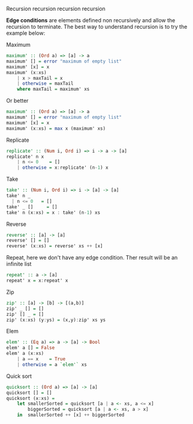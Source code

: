 Recursion recursion recursion recursion

**Edge conditions** are elements defined non recursively and allow the recursion to terminate.
The best way to understand recursion is to try the example below:

Maximum

```haskell
maximum' :: (Ord a) => [a] -> a  
maximum' [] = error "maximum of empty list"  
maximum' [x] = x  
maximum' (x:xs)
    | x > maxTail = x  
    | otherwise = maxTail  
    where maxTail = maximum' xs
```

Or better

```haskell
maximum' :: (Ord a) => [a] -> a  
maximum' [] = error "maximum of empty list"  
maximum' [x] = x  
maximum' (x:xs) = max x (maximum' xs)  
```

Replicate

```haskell
replicate' :: (Num i, Ord i) => i -> a -> [a]  
replicate' n x  
    | n <= 0    = []  
    | otherwise = x:replicate' (n-1) x
```

Take

```haskell
take' :: (Num i, Ord i) => i -> [a] -> [a]  
take' n _  
  | n <= 0   = []  
take' _ []     = []  
take' n (x:xs) = x : take' (n-1) xs
```

Reverse

```haskell
reverse' :: [a] -> [a]  
reverse' [] = []  
reverse' (x:xs) = reverse' xs ++ [x]
```

Repeat, here we don't have any edge condition. Ther result will be an infinite list

```haskell
repeat' :: a -> [a]  
repeat' x = x:repeat' x
```

Zip

```haskell
zip' :: [a] -> [b] -> [(a,b)]  
zip' _ [] = []  
zip' [] _ = []  
zip' (x:xs) (y:ys) = (x,y):zip' xs ys  
```

Elem

```haskell
elem' :: (Eq a) => a -> [a] -> Bool  
elem' a [] = False  
elem' a (x:xs)  
    | a == x    = True  
    | otherwise = a `elem'` xs
```

Quick sort

```haskell
quicksort :: (Ord a) => [a] -> [a]  
quicksort [] = []  
quicksort (x:xs) =
    let smallerSorted = quicksort [a | a <- xs, a <= x]  
        biggerSorted = quicksort [a | a <- xs, a > x]  
    in  smallerSorted ++ [x] ++ biggerSorted
```
